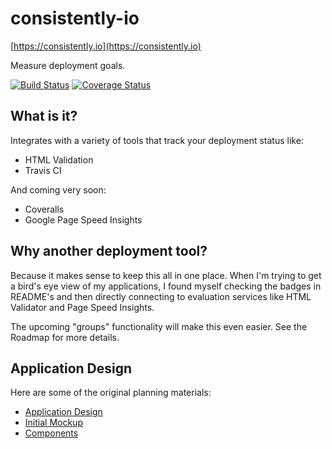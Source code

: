# consistently-io

[https://consistently.io](https://consistently.io)

Measure deployment goals.

[![Build Status](https://travis-ci.org/jamstooks/consistently-io.svg?branch=master)](https://travis-ci.org/jamstooks/consistently-io)
[![Coverage Status](https://coveralls.io/repos/github/jamstooks/consistently-io/badge.svg?branch=master)](https://coveralls.io/github/jamstooks/consistently-io?branch=master)

## What is it?

Integrates with a variety of tools that track your deployment status like:

 - HTML Validation
 - Travis CI

And coming very soon:

 - Coveralls
 - Google Page Speed Insights

## Why another deployment tool?

Because it makes sense to keep this all in one place. When I'm
trying to get a bird's eye view of my applications, I found myself
checking the badges in README's and then directly connecting to
evaluation services like HTML Validator and Page Speed Insights.

The upcoming "groups" functionality will make this even easier.
See the Roadmap for more details.

## Application Design

Here are some of the original planning materials:

 - [Application Design](https://drive.google.com/open?id=1j5A7sRWo01cEPBzCiQV0zStm0fTBex545RI6AWtJt9Q)
 - [Initial Mockup](https://docs.google.com/presentation/d/1N-2qJb325pm6pOzqSwI1Kun0IzJX4w3EAW76_5VBz0I/edit?usp=sharing)
 - [Components](https://drive.google.com/open?id=1WLvdHkrl52es5qSziN3F6X9mmE_vhxKQ4ormf_mxpjA)
